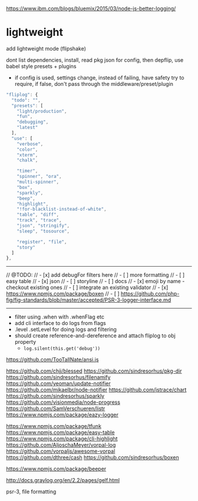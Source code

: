 
https://www.ibm.com/blogs/bluemix/2015/03/node-js-better-logging/
# lightweight
add lightweight mode (flipshake)

dont list dependencies,
install,
read pkg json for config,
then depflip,
use babel style presets + plugins
- if config is used, settings change, instead of failing, have safety
try to require, if false, don't pass through the middleware/preset/plugin

```js
"fliplog": {
  "todo": "",
  "presets": [
    "light/production",
    "fun",
    "debugging",
    "latest"
  ],
  "use": [
    "verbose",
    "color",
    "xterm",
    "chalk",

    "timer",
    "spinner", "ora",
    "multi-spinner",
    "box",
    "sparkly",
    "beep",
    "highlight",
    "!for-blacklist-instead-of-white",
    "table", "diff",
    "track", "trace",
    "json", "stringify",
    "sleep", "tosource",

    "register", "file",
    "story"
  ]
},
```


-----

// @TODO:
// - [x] add debugFor filters here
// - [ ] more formatting
//  - [ ] easy table
//  - [x] json
// - [ ] storyline
// - [ ] docs
// - [x] emoji by name - checkout existing ones
// - [ ] integrate an existing validator
// - [x] https://www.npmjs.com/package/boxen
// - [ ] https://github.com/php-fig/fig-standards/blob/master/accepted/PSR-3-logger-interface.md





-----




- filter using .when with .whenFlag etc
- add cli interface to do logs from flags
- .level .setLevel for doing logs and filtering
- should create reference-and-dereference and attach fliplog to obj property
  - `log.silent(this.get('debug'))`



https://github.com/TooTallNate/ansi.js

https://github.com/chjj/blessed
https://github.com/sindresorhus/pkg-dir
https://github.com/sindresorhus/filenamify
https://github.com/yeoman/update-notifier
https://github.com/mikaelbr/node-notifier
https://github.com/jstrace/chart
https://github.com/sindresorhus/sparkly
https://github.com/visionmedia/node-progress
https://github.com/SamVerschueren/listr
https://www.npmjs.com/package/eazy-logger


https://www.npmjs.com/package/tfunk
https://www.npmjs.com/package/easy-table
https://www.npmjs.com/package/cli-highlight
https://github.com/AljoschaMeyer/vorpal-log
https://github.com/vorpaljs/awesome-vorpal
https://github.com/dthree/cash
https://github.com/sindresorhus/boxen

https://www.npmjs.com/package/beeper



http://docs.graylog.org/en/2.2/pages/gelf.html

psr-3, file formatting
